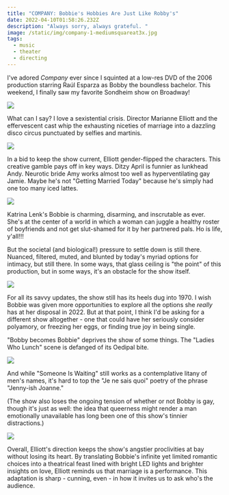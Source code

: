 ```yaml
---
title: "COMPANY: Bobbie's Hobbies Are Just Like Robby's"
date: 2022-04-10T01:58:26.232Z
description: "Always sorry, always grateful. "
image: /static/img/company-1-mediumsquareat3x.jpg
tags:
  - music
  - theater
  - directing
---
```

I've adored *Company* ever since I squinted at a low-res DVD of the 2006 production starring Raúl Esparza as Bobby the boundless bachelor. This weekend, I finally saw my favorite Sondheim show on Broadway!

![](/static/img/company_img_3144.jpg)

What can I say? I love a sexistential crisis. Director Marianne Elliott and the effervescent cast whip the exhausting niceties of marriage into a dazzling disco circus punctuated by selfies and martinis. 

![](/static/img/company_cmp_prod-image8_photo_by_brinkhoff-moegenburg.png.jpg)

In a bid to keep the show current, Elliott gender-flipped the characters. This creative gamble pays off in key ways. Ditzy April is funnier as lunkhead Andy. Neurotic bride Amy works almost too well as hyperventilating gay Jamie. Maybe he's not "Getting Married Today" because he's simply had one too many iced lattes. 

![](/static/img/company_image.jpg)

Katrina Lenk's Bobbie is charming, disarming, and inscrutable as ever. She's at the center of a world in which a woman can juggle a healthy roster of boyfriends and not get slut-shamed for it by her partnered pals. Ho is life, y'all!!!

But the societal (and biological!) pressure to settle down is still there. Nuanced, filtered, muted, and blunted by today's myriad options for intimacy, but still there. In some ways, that glass ceiling is "the point" of this production, but in some ways, it's an obstacle for the show itself. 

![](/static/img/company_the-cast-of-company-1.-photo-by-brinkhoff-moegenburg-1.jpg)

For all its savvy updates, the show still has its heels dug into 1970. I wish Bobbie was given more opportunities to explore all the options she *really* has at her disposal in 2022. But at that point, I think I'd be asking for a different show altogether - one that could have her seriously consider polyamory, or freezing her eggs, or finding true joy in being single. 

"Bobby becomes Bobbie" deprives the show of some things. The "Ladies Who Lunch" scene is defanged of its Oedipal bite.

![](/static/img/company_screen-shot-2022-04-24-at-10.21.49-pm.jpg)

And while "Someone Is Waiting" still works as a contemplative litany of men's names, it's hard to top the "Je ne sais quoi" poetry of the phrase "Jenny-ish Joanne." 

(The show also loses the ongoing tension of whether or not Bobby is gay, though it's just as well: the idea that queerness might render a man emotionally unavailable has long been one of this show's tinnier distractions.) 

![](/static/img/company-1-mediumsquareat3x.jpg)

Overall, Elliott's direction keeps the show's angstier proclivities at bay without losing its heart. By translating Bobbie's infinite yet limited romantic choices into a theatrical feast lined with bright LED lights and brighter insights on love, Elliott reminds us that marriage is a performance. This adaptation is sharp - cunning, even - in how it invites us to ask who's the audience.